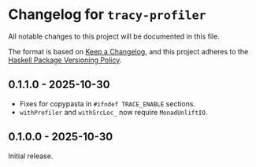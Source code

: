 # Changelog for `tracy-profiler`

All notable changes to this project will be documented in this file.

The format is based on [Keep a Changelog](https://keepachangelog.com/en/1.0.0/),
and this project adheres to the
[Haskell Package Versioning Policy](https://pvp.haskell.org/).

## 0.1.1.0 - 2025-10-30

- Fixes for copypasta in `#ifndef TRACE_ENABLE` sections.
- `withProfiler` and `withSrcLoc_` now require `MonadUnliftIO`.

## 0.1.0.0 - 2025-10-30

Initial release.
